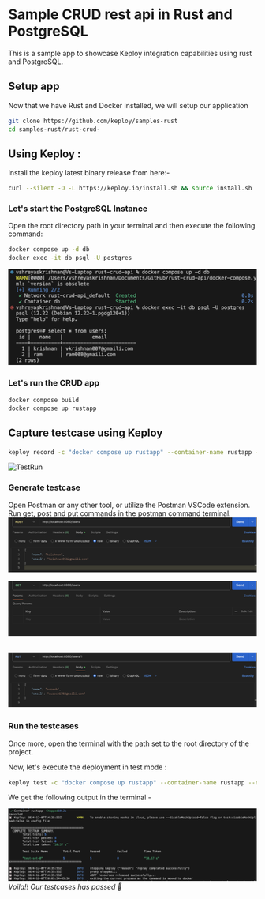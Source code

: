 # Sample CRUD rest api in Rust and PostgreSQL

This is a sample app to showcase Keploy integration capabilities using rust and PostgreSQL.

## Setup app
Now that we have Rust and Docker installed, we will setup our application

```bash
git clone https://github.com/keploy/samples-rust
cd samples-rust/rust-crud-
```
## Using Keploy :
Install the keploy latest binary release from here:-
```zsh
curl --silent -O -L https://keploy.io/install.sh && source install.sh
```


### Let's start the PostgreSQL Instance
Open the root directory path in your terminal and then execute the following command:
```zsh
docker compose up -d db
docker exec -it db psql -U postgres
```
![database setup](image.png)
### Let's run the CRUD app
```zsh
docker compose build
docker compose up rustapp
```
## Capture testcase using Keploy

```bash
keploy record -c "docker compose up rustapp" --container-name rustapp --network-name keploy-network --debug --buildDelay 60
```
![TestRun](images/image2.png)

### Generate testcase

Open Postman or any other tool, or utilize the Postman VSCode extension. Run get, post and put commands in the postman command terminal.
![alt text](image-1.png)

![alt text](image-2.png)

![alt text](image-3.png)
---

### Run the testcases
Once more, open the terminal with the path set to the root directory of the project.

Now, let's execute the deployment in test mode :
```bash
keploy test -c "docker compose up rustapp" --container-name rustapp --network-name keploy-network --delay 10
```

We get the following output in the terminal -

![alt text](image-4.png)
*Voila!! Our testcases has passed 🌟*
